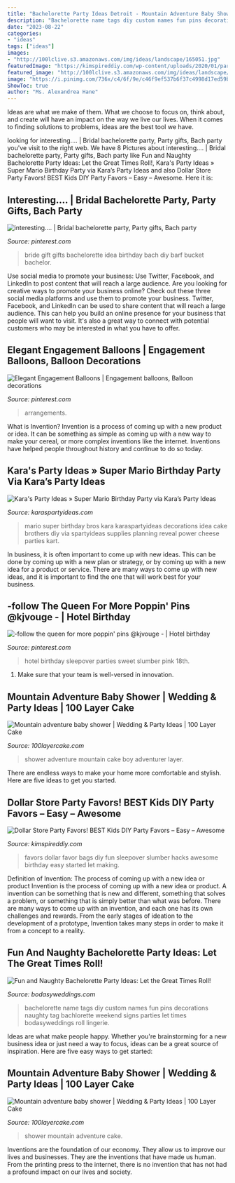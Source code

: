 ```yaml
---
title: "Bachelorette Party Ideas Detroit - Mountain Adventure Baby Shower"
description: "Bachelorette name tags diy custom names fun pins decorations naughty tag bachlorette weekend signs parties let times bodasyweddings roll lingerie"
date: "2023-08-22"
categories:
- "ideas"
tags: ["ideas"]
images:
- "http://100lclive.s3.amazonaws.com/img/ideas/landscape/165051.jpg"
featuredImage: "https://kimspireddiy.com/wp-content/uploads/2020/01/party-favors-dollar-store-eyelashes-2.jpg"
featured_image: "http://100lclive.s3.amazonaws.com/img/ideas/landscape/165051.jpg"
image: "https://i.pinimg.com/736x/c4/6f/9e/c46f9ef537b6f37c4998d17ed59b1333--gifts-for-the-bride-bride-to-be.jpg"
ShowToc: true
author: "Ms. Alexandrea Hane"
---
```



Ideas are what we make of them. What we choose to focus on, think about, and create will have an impact on the way we live our lives. When it comes to finding solutions to problems, ideas are the best tool we have.

	

		
looking for interesting.... | Bridal bachelorette party, Party gifts, Bach party you've visit to the right web. We have 8 Pictures about interesting.... | Bridal bachelorette party, Party gifts, Bach party like Fun and Naughty Bachelorette Party Ideas: Let the Great Times Roll!, Kara&#039;s Party Ideas » Super Mario Birthday Party via Kara’s Party Ideas and also Dollar Store Party Favors! BEST Kids DIY Party Favors – Easy – Awesome. Here it is:
		
    
## Interesting.... | Bridal Bachelorette Party, Party Gifts, Bach Party

<img loading=lazy src="https://i.pinimg.com/736x/c4/6f/9e/c46f9ef537b6f37c4998d17ed59b1333--gifts-for-the-bride-bride-to-be.jpg" onerror="this.onerror=null;this.src='https://tse4.mm.bing.net/th?id=OIP.0eaq35RhEUaV2aTtfUjM0wHaLp&amp;pid=15.1';" alt="interesting.... | Bridal bachelorette party, Party gifts, Bach party">

_Source: pinterest.com_

>bride gift gifts bachelorette idea birthday bach diy barf bucket bachelor. 

	

Use social media to promote your business: Use Twitter, Facebook, and LinkedIn to post content that will reach a large audience.
Are you looking for creative ways to promote your business online? Check out these three social media platforms and use them to promote your business. Twitter, Facebook, and LinkedIn can be used to share content that will reach a large audience. This can help you build an online presence for your business that people will want to visit. It's also a great way to connect with potential customers who may be interested in what you have to offer.

    
## Elegant Engagement Balloons | Engagement Balloons, Balloon Decorations

<img loading=lazy src="https://i.pinimg.com/736x/17/47/6a/17476a9ea0fc020ea56e5993094e3116.jpg" onerror="this.onerror=null;this.src='https://tse4.mm.bing.net/th?id=OIP.ZqmU4DUWtT2DipZTGDV5cAHaVV&amp;pid=15.1';" alt="Elegant Engagement Balloons | Engagement balloons, Balloon decorations">

_Source: pinterest.com_

>arrangements. 

	

What is Invention?
Invention is a process of coming up with a new product or idea. It can be something as simple as coming up with a new way to make your cereal, or more complex inventions like the internet. Inventions have helped people throughout history and continue to do so today.

    
## Kara&#039;s Party Ideas » Super Mario Birthday Party Via Kara’s Party Ideas

<img loading=lazy src="https://karaspartyideas.com/wp-content/uploads/2013/07/mario-14.jpg" onerror="this.onerror=null;this.src='https://tse1.mm.bing.net/th?id=OIP.5tyPoe5T1hMpxsuSMo0lYgHaLM&amp;pid=15.1';" alt="Kara&#039;s Party Ideas » Super Mario Birthday Party via Kara’s Party Ideas">

_Source: karaspartyideas.com_

>mario super birthday bros kara karaspartyideas decorations idea cake brothers diy via spartyideas supplies planning reveal power cheese parties kart. 

	

In business, it is often important to come up with new ideas. This can be done by coming up with a new plan or strategy, or by coming up with a new idea for a product or service. There are many ways to come up with new ideas, and it is important to find the one that will work best for your business.

    
## -follow The Queen For More Poppin&#039; Pins @kjvouge ️- | Hotel Birthday

<img loading=lazy src="https://i.pinimg.com/736x/06/62/9c/06629c2be29835925a95b51871d11d9b--sweet--hotel-party-hotel-sleepover-party.jpg" onerror="this.onerror=null;this.src='https://tse4.mm.bing.net/th?id=OIP.LlOEhAl0u4VzFsni6hlyqgHaNK&amp;pid=15.1';" alt="-follow the queen for more poppin&#039; pins @kjvouge ️- | Hotel birthday">

_Source: pinterest.com_

>hotel birthday sleepover parties sweet slumber pink 18th. 

	

1. Make sure that your team is well-versed in innovation.

    
## Mountain Adventure Baby Shower | Wedding &amp; Party Ideas | 100 Layer Cake

<img loading=lazy src="http://100lclive.s3.amazonaws.com/img/ideas/landscape/165069.jpg" onerror="this.onerror=null;this.src='https://tse2.mm.bing.net/th?id=OIP.QpmNrQZpuPUcsf1Oc8QN9AHaLH&amp;pid=15.1';" alt="Mountain adventure baby shower | Wedding &amp; Party Ideas | 100 Layer Cake">

_Source: 100layercake.com_

>shower adventure mountain cake boy adventurer layer. 

	

There are endless ways to make your home more comfortable and stylish. Here are five ideas to get you started.

    
## Dollar Store Party Favors! BEST Kids DIY Party Favors – Easy – Awesome

<img loading=lazy src="https://kimspireddiy.com/wp-content/uploads/2020/01/party-favors-dollar-store-eyelashes-2.jpg" onerror="this.onerror=null;this.src='https://tse4.mm.bing.net/th?id=OIP.yG2NgOJpSijPC7gh7qT_kwHaJ4&amp;pid=15.1';" alt="Dollar Store Party Favors! BEST Kids DIY Party Favors – Easy – Awesome">

_Source: kimspireddiy.com_

>favors dollar favor bags diy fun sleepover slumber hacks awesome birthday easy started let making. 

	

Definition of Invention: The process of coming up with a new idea or product
Invention is the process of coming up with a new idea or product. A invention can be something that is new and different, something that solves a problem, or something that is simply better than what was before. There are many ways to come up with an invention, and each one has its own challenges and rewards. From the early stages of ideation to the development of a prototype, Invention takes many steps in order to make it from a concept to a reality.

    
## Fun And Naughty Bachelorette Party Ideas: Let The Great Times Roll!

<img loading=lazy src="https://bodasyweddings.com/wp-content/uploads/2016/11/bachelorette-party-name-tags.jpg" onerror="this.onerror=null;this.src='https://tse3.mm.bing.net/th?id=OIP.fbTxFkGFUJt6sJ4rAJBv6QHaJ4&amp;pid=15.1';" alt="Fun and Naughty Bachelorette Party Ideas: Let the Great Times Roll!">

_Source: bodasyweddings.com_

>bachelorette name tags diy custom names fun pins decorations naughty tag bachlorette weekend signs parties let times bodasyweddings roll lingerie. 

	

Ideas are what make people happy. Whether you're brainstorming for a new business idea or just need a way to focus, ideas can be a great source of inspiration. Here are five easy ways to get started: 

    
## Mountain Adventure Baby Shower | Wedding &amp; Party Ideas | 100 Layer Cake

<img loading=lazy src="http://100lclive.s3.amazonaws.com/img/ideas/landscape/165051.jpg" onerror="this.onerror=null;this.src='https://tse1.mm.bing.net/th?id=OIP.bCFizASLCybxcD8d6GJ0SQHaLH&amp;pid=15.1';" alt="Mountain adventure baby shower | Wedding &amp; Party Ideas | 100 Layer Cake">

_Source: 100layercake.com_

>shower mountain adventure cake. 

	

Inventions are the foundation of our economy. They allow us to improve our lives and businesses. They are the inventions that have made us human. From the printing press to the internet, there is no invention that has not had a profound impact on our lives and society.

